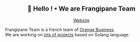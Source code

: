 <h2 align="center">👋 Hello ! • We are Frangipane Team</h2>
<p align="center">
  <a href="https://frangipane.io">Website</a> 
</p>

Frangipane Team is a french team of [Orange Business](https://www.orange-business.com/en). <br/> We are working on [lots of projects](https://team.frangipane.io) based on Golang language.
